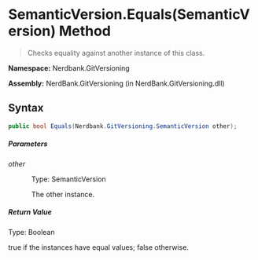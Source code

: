 # SemanticVersion.Equals(SemanticVersion) Method
> Checks equality against another instance of this class.

**Namespace:** Nerdbank.GitVersioning

**Assembly:** NerdBank.GitVersioning (in NerdBank.GitVersioning.dll)
## Syntax
~~~~csharp
public bool Equals(Nerdbank.GitVersioning.SemanticVersion other);
~~~~
##### Parameters
*other*

&nbsp;&nbsp;&nbsp;&nbsp;&nbsp;&nbsp;&nbsp;&nbsp;&nbsp;&nbsp;&nbsp;&nbsp;Type: SemanticVersion

&nbsp;&nbsp;&nbsp;&nbsp;&nbsp;&nbsp;&nbsp;&nbsp;&nbsp;&nbsp;&nbsp;&nbsp;The other instance.


##### Return Value
Type: Boolean

true if the instances have equal values; false otherwise.


